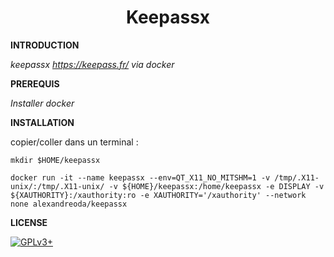 # **<center>Keepassx</center>**


**INTRODUCTION**

*keepassx https://keepass.fr/ via docker*


**PREREQUIS**

*Installer docker*


**INSTALLATION**

copier/coller dans un terminal :

    mkdir $HOME/keepassx

    docker run -it --name keepassx --env=QT_X11_NO_MITSHM=1 -v /tmp/.X11-unix/:/tmp/.X11-unix/ -v ${HOME}/keepassx:/home/keepassx -e DISPLAY -v ${XAUTHORITY}:/xauthority:ro -e XAUTHORITY='/xauthority' --network none alexandreoda/keepassx

**LICENSE**

[![GPLv3+](http://gplv3.fsf.org/gplv3-127x51.png)](https://github.com/oda-alexandre/keepassx/blob/master/LICENSE)
